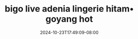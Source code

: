 --- 
title: "bigo live adenia lingerie hitam• goyang hot"
description: "    bigo live adenia lingerie hitam• goyang hot simontox full vidio baru"
date: 2024-10-23T17:49:09-08:00
file_code: "ri6mswzjuh9h"
draft: false
cover: "m10spf9tttkmhkgt.jpg"
tags: ["bigo", "live", "adenia", "lingerie", "goyang", "hot", "bokep-indo", "bokep-viral", "bokep-ig"]
length: 848
fld_id: "1483427"
foldername: "Adenia"
categories: ["Adenia"]
views: 0
---